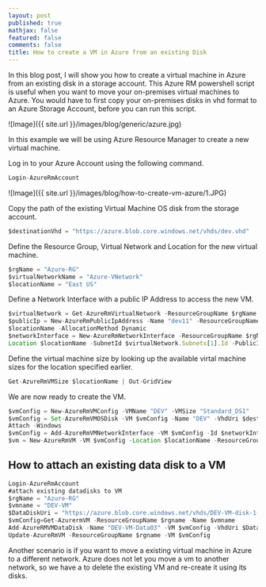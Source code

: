 ```yaml
---
layout: post
published: true
mathjax: false
featured: false
comments: false
title: How to create a VM in Azure from an existing Disk
---
```


In this blog post, I will show you how to create a virtual machine in Azure from an existing disk in a storage account. This Azure RM powershell script is useful when you want to move your on-premises virtual machines to Azure. You would have to first copy your on-premises disks in vhd format to an Azure Storage Account, before you can run this script.

![Image]({{ site.url }}/images/blog/generic/azure.jpg)

In this example we will be using Azure Resource Manager to create a new virtual machine.

Log in to your Azure Account using the following command.

```javascript
Login-AzureRmAccount
```

![Image]({{ site.url }}/images/blog/how-to-create-vm-azure/1.JPG)

Copy the path of the existing Virtual Machine OS disk from the storage account.

```javascript
$destinationVhd = "https://azure.blob.core.windows.net/vhds/dev.vhd"
```
Define the Resource Group, Virtual Network and Location for the new virtual machine.

```javascript
$rgName = "Azure-RG"
$virtualNetworkName = "Azure-VNetwork"
$locationName = "East US"
```

Define a Network Interface with a public IP Address to access the new VM.

```javascript
$virtualNetwork = Get-AzureRmVirtualNetwork -ResourceGroupName $rgName -Name $virtualNetworkName
$publicIp = New-AzureRmPublicIpAddress -Name "dev11" -ResourceGroupName $rgName -Location 
$locationName -AllocationMethod Dynamic
$networkInterface = New-AzureRmNetworkInterface -ResourceGroupName $rgName -Name "dev11" -
Location $locationName -SubnetId $virtualNetwork.Subnets[1].Id -PublicIpAddressId $publicIp.Id
```

Define the virtual machine size by looking up the available virtal machine sizes for the location specified earlier.

```javascript
Get-AzureRmVMSize $locationName | Out-GridView
```

We are now ready to create the VM.

```javascript
$vmConfig = New-AzureRmVMConfig -VMName "DEV" -VMSize "Standard_DS1"
$vmConfig = Set-AzureRmVMOSDisk -VM $vmConfig -Name "DEV" -VhdUri $destinationVhd -CreateOption 
Attach -Windows
$vmConfig = Add-AzureRmVMNetworkInterface -VM $vmConfig -Id $networkInterface.Id
$vm = New-AzureRmVM -VM $vmConfig -Location $locationName -ResourceGroupName $rgName
```

## How to attach an existing data disk to a VM

```javascript
Login-AzureRmAccount
#attach existing datadisks to VM
$rgName = "Azure-RG"
$vmname = "DEV-VM"
$DataDiskUri = "https://azure.blob.core.windows.net/vhds/DEV-VM-disk-1-20161226192045.vhd"
$vmConfig=Get-AzurermVM -ResourceGroupName $rgname -Name $vmname
Add-AzureRMVMDataDisk -Name "DEV-VM-Data03" -VM $vmConfig -VhdUri $DataDiskUri -LUN 1 -Caching None -CreateOption Attach -DiskSizeInGB 1023
Update-AzureRmVM -ResourceGroupName $rgname -VM $vmConfig
```

Another scenario is if you want to move a existing virtual machine in Azure to a different network. Azure does not let you move a vm to another network, so we have a to delete the existing VM and re-create it using its disks.


 
